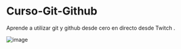 # Curso-Git-Github
Aprende a utilizar git y github desde cero en directo desde Twitch .

![image](https://github.com/user-attachments/assets/e1c07e02-3ab6-4ac9-ba32-65d3453e6ce8)

